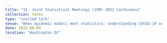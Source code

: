 ```yaml
---
title: "31. Joint Statistical Meetings (JSM) 2022 Conference"
collection: talks
type: "invited talk"
venue: "When epidemic models meet statistics: understanding COVID-19 outbreak"
date: 2022-08-09
location: "Washington DC"
---
```

